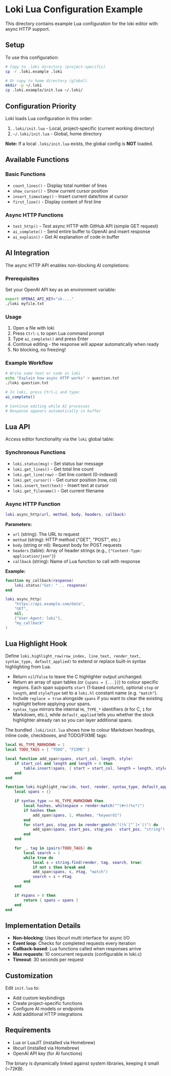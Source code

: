 # Loki Lua Configuration Example

This directory contains example Lua configuration for the loki editor with async HTTP support.

## Setup

To use this configuration:

```bash
# Copy to .loki directory (project-specific)
cp -r .loki.example .loki

# Or copy to home directory (global)
mkdir -p ~/.loki
cp .loki.example/init.lua ~/.loki/
```

## Configuration Priority

Loki loads Lua configuration in this order:

1. `.loki/init.lua` - Local, project-specific (current working directory)
2. `~/.loki/init.lua` - Global, home directory

**Note:** If a local `.loki/init.lua` exists, the global config is **NOT** loaded.

## Available Functions

### Basic Functions

- `count_lines()` - Display total number of lines
- `show_cursor()` - Show current cursor position
- `insert_timestamp()` - Insert current date/time at cursor
- `first_line()` - Display content of first line

### Async HTTP Functions

- `test_http()` - Test async HTTP with GitHub API (simple GET request)
- `ai_complete()` - Send entire buffer to OpenAI and insert response
- `ai_explain()` - Get AI explanation of code in buffer

## AI Integration

The async HTTP API enables non-blocking AI completions:

### Prerequisites

Set your OpenAI API key as an environment variable:

```bash
export OPENAI_API_KEY="sk-..."
./loki myfile.txt
```

### Usage

1. Open a file with loki
2. Press `Ctrl-L` to open Lua command prompt
3. Type `ai_complete()` and press Enter
4. Continue editing - the response will appear automatically when ready
5. No blocking, no freezing!

### Example Workflow

```bash
# Write some text or code in loki
echo "Explain how async HTTP works" > question.txt
./loki question.txt

# In loki, press Ctrl-L and type:
ai_complete()

# Continue editing while AI processes
# Response appears automatically in buffer
```

## Lua API

Access editor functionality via the `loki` global table:

### Synchronous Functions

- `loki.status(msg)` - Set status bar message
- `loki.get_lines()` - Get total line count
- `loki.get_line(row)` - Get line content (0-indexed)
- `loki.get_cursor()` - Get cursor position (row, col)
- `loki.insert_text(text)` - Insert text at cursor
- `loki.get_filename()` - Get current filename

### Async HTTP Function

```lua
loki.async_http(url, method, body, headers, callback)
```

**Parameters:**
- `url` (string): The URL to request
- `method` (string): HTTP method ("GET", "POST", etc.)
- `body` (string or nil): Request body for POST requests
- `headers` (table): Array of header strings (e.g., `{"Content-Type: application/json"}`)
- `callback` (string): Name of Lua function to call with response

**Example:**
```lua
function my_callback(response)
    loki.status("Got: " .. response)
end

loki.async_http(
    "https://api.example.com/data",
    "GET",
    nil,
    {"User-Agent: loki"},
    "my_callback"
)
```

## Lua Highlight Hook

Define `loki.highlight_row(row_index, line_text, render_text, syntax_type, default_applied)`
to extend or replace built-in syntax highlighting from Lua.

- Return `nil`/`false` to leave the C highlighter output unchanged.
- Return an array of span tables (or `{spans = {...}}`) to colour specific
  regions. Each span supports `start` (1-based column), optional `stop` or
  `length`, and `style`/`type` set to a `loki.hl` constant name (e.g. `"match"`).
- Include `replace = true` alongside `spans` if you want to clear the existing
  highlight before applying your spans.
- `syntax_type` mirrors the internal `HL_TYPE_*` identifiers (`0` for C,
  `1` for Markdown, etc.), while `default_applied` tells you whether the stock
  highlighter already ran so you can layer additional spans.

The bundled `.loki/init.lua` shows how to colour Markdown headings, inline
code, checkboxes, and TODO/FIXME tags:

```lua
local HL_TYPE_MARKDOWN = 1
local TODO_TAGS = { "TODO", "FIXME" }

local function add_span(spans, start_col, length, style)
    if start_col and length and length > 0 then
        table.insert(spans, { start = start_col, length = length, style = style })
    end
end

function loki.highlight_row(idx, text, render, syntax_type, default_applied)
    local spans = {}

    if syntax_type == HL_TYPE_MARKDOWN then
        local hashes, whitespace = render:match("^(#+)(%s*)")
        if hashes then
            add_span(spans, 1, #hashes, "keyword1")
        end
        for start_pos, stop_pos in render:gmatch("()%`[^`]+`()") do
            add_span(spans, start_pos, stop_pos - start_pos, "string")
        end
    end

    for _, tag in ipairs(TODO_TAGS) do
        local search = 1
        while true do
            local s = string.find(render, tag, search, true)
            if not s then break end
            add_span(spans, s, #tag, "match")
            search = s + #tag
        end
    end

    if #spans > 0 then
        return { spans = spans }
    end
end
```

## Implementation Details

- **Non-blocking**: Uses libcurl multi interface for async I/O
- **Event loop**: Checks for completed requests every iteration
- **Callback-based**: Lua functions called when responses arrive
- **Max requests**: 10 concurrent requests (configurable in loki.c)
- **Timeout**: 30 seconds per request

## Customization

Edit `init.lua` to:
- Add custom keybindings
- Create project-specific functions
- Configure AI models or endpoints
- Add additional HTTP integrations

## Requirements

- Lua or LuaJIT (installed via Homebrew)
- libcurl (installed via Homebrew)
- OpenAI API key (for AI functions)

The binary is dynamically linked against system libraries, keeping it small (~72KB).
